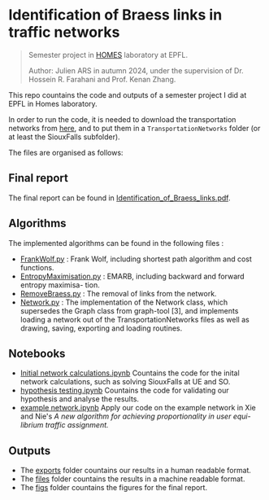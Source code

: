 # Identification of Braess links in traffic networks

> Semester project in [HOMES](https://www.epfl.ch/labs/homes/) laboratory at EPFL.
> 
> Author: Julien ARS in autumn 2024, under the supervision of Dr. Hossein R. Farahani and Prof. Kenan Zhang.

This repo countains the code and outputs of a semester project I did at EPFL in Homes laboratory.

In order to run the code, it is needed to download the transportation networks from [here](https://github.com/bstabler/TransportationNetworks), and to put them in a `TransportationNetworks` folder (or at least the SiouxFalls subfolder).

The files are organised as follows:

## Final report
The final report can be found in [Identification_of_Braess_links.pdf](Identification_of_Braess_links.pdf).

## Algorithms
The implemented algorithms can be found in the following files :
- [FrankWolf.py](FrankWolf.py) : Frank Wolf, including shortest path algorithm and cost functions.
- [EntropyMaximisation.py](EntropyMaximisation.py) : EMARB, including backward and forward entropy maximisa-
tion.
- [RemoveBraess.py](EntropyMaximisation.py) : The removal of links from the network.
- [Network.py](Network.py) : The implementation of the Network class, which supersedes the Graph class
from graph-tool [3], and implements loading a network out of the TransportationNetworks
files as well as drawing, saving, exporting and loading routines.

## Notebooks

- [Initial network calculations.ipynb](Initial%20network%20calculations.ipynb) Countains the code for the inital network calculations, such as solving SiouxFalls at UE and SO.
- [hypothesis testing.ipynb](hypothesis%20testing.ipynb) Countains the code for validating our hypothesis and analyse the results.
- [example network.ipynb](example%20network.ipynb) Apply our code on the example network in Xie and Nie's *A new algorithm for achieving proportionality in user equi-
librium traffic assignment.*

## Outputs

- The [exports](exports) folder countains our results in a human readable format.
- The [files](files) folder countains the results in a machine readable format.
- The [figs](figs) folder countains the figures for the final report.
